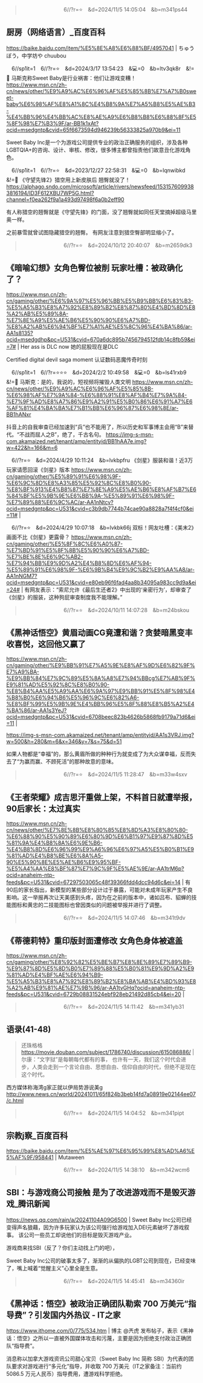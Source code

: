 
>　　　　　　　　6//?r=⭐　&d=2024/11/5 14:05:04　&b=m341ps44
## 厨房（网络语言）_百度百科
https://baike.baidu.com/item/%E5%8E%A8%E6%88%BF/4957041
|
ちゅうぼう，中学坊や
chuubou

　6//sp1it=1　6//?r=⭐　&d=2024/3/17 13:54:23　&💻=0　&b=ltv3qk8r　&!=🌸
马斯克称Sweet Baby是行业祸害：他们让游戏变糟！
https://www.msn.cn/zh-cn/news/other/%E9%A9%AC%E6%96%AF%E5%85%8B%E7%A7%B0sweet-baby%E6%98%AF%E8%A1%8C%E4%B8%9A%E7%A5%B8%E5%AE%B3-%E4%BB%96%E4%BB%AC%E8%AE%A9%E6%B8%B8%E6%88%8F%E5%8F%98%E7%B3%9F/ar-BB1k1xAt?ocid=msedgntp&cvid=65f6673594d946239b56333825a970b9&ei=11

Sweet Baby Inc是一个为游戏公司提供专业的政治正确服务的组织，涉及各种LGBTQIA+的咨询、设计、审核、修改，很多博主都曾指责他们故意丑化游戏角色。

　6//sp1it=1　6//?r=⭐　&d=2023/12/27 22:58:31　&💻=0　&b=lqnwibkd　&!=🌸
《守望先锋2》猎空用上新皮肤后 翘臀就没了！
https://alphago.sndo.com/microsoft/article/rivers/newsfeed/1531576099383816194/ID3F612XBU7WP5G.html?channel=f0ea262f9a1a493d97498f6a0b2eff90

有人称猎空的翘臀就是《守望先锋》的门面，没了翘臀就如同任天堂摘掉超级马里奥一样。

之前暴雪就曾试图隐藏猎空的翘臀。
有网友注意到猎空臀部明显缩小了。

>　　　　　　　　6//?r=⭐　&d=2024/10/12 20:40:07　&b=m2659dk3
## 《暗喻幻想》女角色臀位被削 玩家吐槽：被政确化了？
https://www.msn.cn/zh-cn/gaming/other/%E6%9A%97%E5%96%BB%E5%B9%BB%E6%83%B3-%E5%A5%B3%E8%A7%92%E8%89%B2%E8%87%80%E4%BD%8D%E8%A2%AB%E5%89%8A-%E7%8E%A9%E5%AE%B6%E5%90%90%E6%A7%BD-%E8%A2%AB%E6%94%BF%E7%A1%AE%E5%8C%96%E4%BA%86/ar-AA1s8135?ocid=msedgdhp&pc=U531&cvid=670a6dc895b7456794512fdb14c8fb59&ei=7#
|
Her ass is DLC now
她的屁股现在是DLC

Certified digital devil saga moment
认证数码恶魔传奇时刻

　6//sp1it=1　6//?r=⭐⭐⭐　&d=2024/2/2 10:49:58　&💻=0　&b=ls41rxb9　&!=🌸
马斯克：是的，我说的，短视频将摧毁人类文明
https://www.msn.cn/zh-cn/news/other/%E9%A9%AC%E6%96%AF%E5%85%8B-%E6%98%AF%E7%9A%84-%E6%88%91%E8%AF%B4%E7%9A%84-%E7%9F%AD%E8%A7%86%E9%A2%91%E5%B0%86%E6%91%A7%E6%AF%81%E4%BA%BA%E7%B1%BB%E6%96%87%E6%98%8E/ar-BB1hANxr

抖音上的自我审查已经加速到“兵”也不能用了，所以历史和军事博主会用“B”来替代。“不战而屈人之B”，绝了，千古名句。
https://img-s-msn-com.akamaized.net/tenant/amp/entityid/BB1hAA7e.img?w=422&h=166&m=6

　6//?r=⭐　&d=2024/4/29 10:11:24　&b=lvkbpfru
《剑星》服装和谐！近3万玩家请愿回滚《剑星》版本
https://www.msn.cn/zh-cn/gaming/other/%E5%89%91%E6%98%9F-%E6%9C%8D%E8%A3%85%E5%92%8C%E8%B0%90-%E8%BF%913%E4%B8%87%E7%8E%A9%E5%AE%B6%E8%AF%B7%E6%84%BF%E5%9B%9E%E6%BB%9A-%E5%89%91%E6%98%9F-%E7%89%88%E6%9C%AC/ar-AA1nNtcv?ocid=msedgntp&pc=U531&cvid=c3b9db7744b74cae90a8828a7f4f4cf0&ei=11#
|

　6//?r=⭐　&d=2024/4/29 10:07:18　&b=lvkbk66j
双标！网友吐槽：《美末2》画面不比《剑星》更露骨？
https://www.msn.cn/zh-cn/gaming/other/%E5%8F%8C%E6%A0%87-%E7%BD%91%E5%8F%8B%E5%90%90%E6%A7%BD-%E7%BE%8E%E6%9C%AB2-%E7%94%BB%E9%9D%A2%E4%B8%8D%E6%AF%94-%E5%89%91%E6%98%9F-%E6%9B%B4%E9%9C%B2%E9%AA%A8/ar-AA1nNGM7?ocid=msedgntp&pc=U531&cvid=e80eb96f6fad4aa8b34095a983cc9d9a&ei=24#
|
有网友表示：“索尼允许《最后生还者2》中出现的‘亲密行为’，却审查了《剑星》的服装，这种狗屁审查制度我不能理解。”

>　　　　　　　　6//?r=⭐　&d=2024/10/11 14:07:28　&b=m24bskou
## 《黑神话悟空》黄眉动画CG竟遭和谐？贪婪暗黑变丰收喜悦，这回他又赢了
https://www.msn.cn/zh-cn/gaming/other/%E9%BB%91%E7%A5%9E%E8%AF%9D%E6%82%9F%E7%A9%BA-%E9%BB%84%E7%9C%89%E5%8A%A8%E7%94%BBcg%E7%AB%9F%E9%81%AD%E5%92%8C%E8%B0%90-%E8%B4%AA%E5%A9%AA%E6%9A%97%E9%BB%91%E5%8F%98%E4%B8%B0%E6%94%B6%E5%96%9C%E6%82%A6-%E8%BF%99%E5%9B%9E%E4%BB%96%E5%8F%88%E8%B5%A2%E4%BA%86/ar-AA1s3YeJ?ocid=msedgntp&pc=U531&cvid=6708beec823b4626b5868fb9179a71d6&ei=11
|

https://img-s-msn-com.akamaized.net/tenant/amp/entityid/AA1s3VRJ.img?w=500&h=280&m=6&x=346&y=7&s=75&d=51

如果人物都是“幸福”的，那么黄眉所做的种种行为就变成了为大众谋幸福，反而失去了“为赢而赢、不顾死活”的那种故意的意味。

>　　　　　　　　6//?r=⭐　&d=2024/11/5 11:28:47　&b=m33w4sxv
## 《王者荣耀》成吉思汗重做上架，不料首日就遭举报，90后家长：太过真实
https://www.msn.cn/zh-cn/news/other/%E7%8E%8B%E8%80%85%E8%8D%A3%E8%80%80-%E6%88%90%E5%90%89%E6%80%9D%E6%B1%97%E9%87%8D%E5%81%9A%E4%B8%8A%E6%9E%B6-%E4%B8%8D%E6%96%99%E9%A6%96%E6%97%A5%E5%B0%B1%E9%81%AD%E4%B8%BE%E6%8A%A5-90%E5%90%8E%E5%AE%B6%E9%95%BF-%E5%A4%AA%E8%BF%87%E7%9C%9F%E5%AE%9E/ar-AA1trM6p?ocid=anaheim-ntp-feeds&pc=U531&cvid=67297503065c48f39366fdd4dcc94d6c&ei=14
|
有90后的家长指出，新模型的某些部分设计过于暴露，可能对未成年玩家产生不良影响。这一举报再次让天美感到头疼，因为在之前的版本中，诸如吕布、貂蝉的技能图标和黄忠的二技能图标也曾因类似的问题被举报并进行了调整。

>　　　　　　　　6//?r=⭐　&d=2024/11/5 14:07:46　&b=m341t9dv
## 《蒂德莉特》重印版封面遭修改 女角色身体被遮盖
https://www.msn.cn/zh-cn/gaming/other/%E8%92%82%E5%BE%B7%E8%8E%89%E7%89%B9-%E9%87%8D%E5%8D%B0%E7%89%88%E5%B0%81%E9%9D%A2%E9%81%AD%E4%BF%AE%E6%94%B9-%E5%A5%B3%E8%A7%92%E8%89%B2%E8%BA%AB%E4%BD%93%E8%A2%AB%E9%81%AE%E7%9B%96/ar-AA1tvGHq?ocid=anaheim-ntp-feeds&pc=U531&cvid=6729b08831524ebf928eb21492d85cb4&ei=20
|

>　　　　　　　　6//?r=⭐　&d=2024/11/5 14:11:42　&b=m341yb31
## 语录(41-48)
>还珠格格
https://movie.douban.com/subject/1786740/discussion/615086886/
|
尔康：“文字狱”是每朝每代都有的事，
也许有一天，我们这个时代会进步，人类会走到一个言论自由、思想自由、信仰自由的时代，但绝不是现在这个时代。

西方媒体称海湾g家正就以伊局势游说美g
http://www.news.cn/world/20241011/65f824b3beb14fd7a08919e02144ee07/c.html

>　　　　　　　　6//?r=⭐　&d=2024/11/5 14:04:52　&b=m341pipt
## 宗教j察_百度百科
https://baike.baidu.com/item/%E5%AE%97%E6%95%99%E8%AD%A6%E5%AF%9F/958441
|
Mutaween

>　　　　　　　　6//?r=⭐　&d=2024/11/5 14:38:10　&b=m342wcm6
## SBI：与游戏商公司接触 是为了改进游戏而不是毁灭游戏_腾讯新闻
https://news.qq.com/rain/a/20241104A09G6500
|
Sweet Baby Inc公司已经变得声名狼藉，因为许多玩家认为该公司强行给游戏加入DEI元素破坏了游戏叙事。
该公司一些员工却说他们的目标是毁灭游戏产业。

游戏商来找SBI（反了？你们主动找上门的吧），

Sweet Baby Inc公司的破事太多了，渐渐的从偏执的LGBT公司到现在，已经变味了，嘴上喊着“觉醒主义”心里全是生意。

>　　　　　　　　6//?r=⭐　&d=2024/11/5 14:45:41　&b=m34360ir
## 《黑神话：悟空》被政治正确团队勒索 700 万美元“指导费”？引发国内外热议 - IT之家
https://www.ithome.com/0/775/534.htm
|
博主 @兲虎 发布帖子，表示《黑神话：悟空》之所以一直被外国媒体攻击和污蔑，主要是因为拒绝支付政治正确团队“指导费”。

消息称以加拿大游戏资讯公司甜心宝贝（Sweet Baby Inc 简称 SBI）为代表的团队要求对游戏进行“多元化”指导，并收取 700 万美元（IT之家备注：当前约 5086.5 万元人民币）指导费用，遭游戏科学拒绝。
